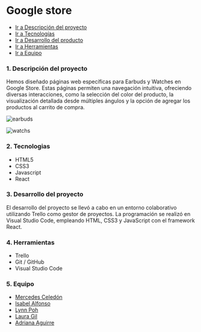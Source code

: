 # Google store 

- [Ir a Descripción del proyecto](#1-descripción-del-proyecto)
- [Ir a Tecnologías](#2-tecnologias)
- [Ir a Desarrollo del producto](#3-desarrollo-del-proyecto)
- [Ir a Herramientas](#4-herramientas)
- [Ir a Equipo](#5-equipo)


### 1. Descripción del proyecto

Hemos diseñado páginas web específicas para Earbuds y Watches en Google Store. Estas páginas permiten una navegación intuitiva, ofreciendo diversas interacciones, como la selección del color del producto, la visualización detallada desde múltiples ángulos y la opción de agregar los productos al carrito de compra.


![earbuds](https://github.com/Adrianaortiz00/google/assets/168215859/2985a122-2201-4bb3-b205-055cf9b863e4)

![watchs](https://github.com/Adrianaortiz00/google/assets/168215859/f0461fb1-c297-415b-bbeb-87c153e494d4)

### 2. Tecnologias

- HTML5
- CSS3
- Javascript
- React

### 3. Desarrollo del proyecto

El desarrollo del proyecto se llevó a cabo en un entorno colaborativo utilizando Trello como gestor de proyectos. La programación se realizó en Visual Studio Code, empleando HTML, CSS3 y JavaScript con el framework React.


### 4. Herramientas

- Trello
- Git / GitHub
- Visual Studio Code

### 5. Equipo

- [Mercedes Celedón](https://github.com/Mercedes-Celedon)
- [Isabel Alfonso](https://github.com/IsaLagu)
- [Lynn Poh](https://github.com/Dpoetess)
- [Laura Gil](https://github.com/LauraGDev)
- [Adriana Aguirre](https://github.com/Adrianaortiz00)
